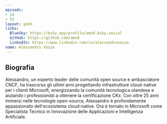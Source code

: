 ```yaml
---
episodi:
- 14
- 53
layout: geek
links:
  BlueSky: https://bsky.app/profile/ams0.bsky.social
  GitHub: https://github.com/ams0
  LinkedIn: https://www.linkedin.com/in/alessandrovozza
nome: Alessandro Vozza
---
```

## Biografia

Alessandro, un esperto leader delle comunità open source e ambasciatore CNCF, ha trascorso gli ultimi anni progettando infrastrutture cloud-native per i clienti Microsoft, energizzando la comunità tecnologica olandese e aiutando i professionisti a ottenere la certificazione CKx. Con oltre 25 anni immersi nelle tecnologie open-source, Alessandro è profondamente appassionato dell'ecosistema cloud-native. Ora è tornato in Microsoft come Specialista Tecnico in Innovazione delle Applicazioni e Intelligenza Artificiale.

